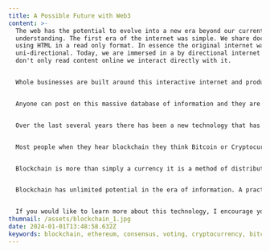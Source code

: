 ```yaml
---
title: A Possible Future with Web3
content: >-
  The web has the potential to evolve into a new era beyond our current
  understanding. The first era of the internet was simple. We share documents
  using HTML in a read only format. In essence the original internet was
  uni-directional. Today, we are immersed in a by directional internet where we
  don't only read content online we interact directly with it.


  Whole businesses are built around this interactive internet and produce data on a massive scale that is hard to comprehend. We have so much data in fact that it has become cumbersome to the point where people have trouble understanding what is true and what is false and the grey area in between. 


  Anyone can post on this massive database of information and they are not held accountable to what they post. This has resulted in a growth of false information that everyday citizens need to sift through in order to find legitimate sources. Unfortunately, most people know how to look for legitimate sources of information or don't have the time to. This can be easily manipulated by large organizations to spread false information to skew voting polls etc. 


  Over the last several years there has been a new technology that has emerged called blockchain that is leading the push to a new era of the internet named Web3. This revolution in technology is aiming to create decentralized internet quite different from our current centralized internet. It a shift in mindset toward how information is collected, stored and shared.  


  Most people when they hear blockchain they think Bitcoin or Cryptocurrency. Bitcoin being one of these Cryptocurrencies. In fact Bitcoin was the first successful implementation of a cryptocurrency. However, cryptocurrency is not the only way blockchain can be used. 


  Blockchain is more than simply a currency it is a method of distributing information and value. It does this by creating a tamper proof distributed ledger of information across the globe. This is achieved through storing information on multiple computers with specialized software that arrive at a consensus. These computers are run by individual volunteers and large server farms. Those who run these computers are rewarded through the process of validating transactions. In the case of cryptocurrencies these transactions are the movement of funds between accounts also known as wallets. One of the biggest misconceptions of blockchain is it is only applicable to cryptocurrency.


  Blockchain has unlimited potential in the era of information. A practical use case would be to store the votes of citizens during a election. Each citizen would have the ability to vote from their phone which would send a transaction to the network of computers. Each vote would pass through this distributed blockchain system and would be stored permanently. Each vote would be timestamped. On election day, all votes would be aggregated. This would make an election completely auditable and would eliminate any attempt at tempering. This is because each computer in the network would need to individually hacked at the same time which is basically impossible. If anything a blockchain voting system is multiple order of magnitudes more secure then our current voting system. Of course there are many issues that need to be addressed before such a system could be implemented, especially around regulation. 


  If you would like to learn more about this technology, I encourage you to take a look at my projects page. I have created a voting system that uses blockchain technology. If you'd like to learn more about how blockchain works, I highly recommend reading Blockchain Revolution. https://blockchain-revolution.com/
thumnail: /assets/blockchain_1.jpg
date: 2024-01-01T13:48:58.632Z
keywords: blockchain, ethereum, consensus, voting, cryptocurrency, bitcoin
---
```

